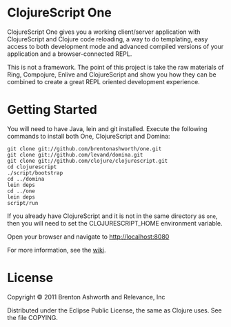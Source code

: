 # ClojureScript One

ClojureScript One gives you a working client/server application 
with ClojureScript and Clojure code reloading, a way to do templating, easy
access to both development mode and advanced compiled versions of your
application and a browser-connected REPL.

This is not a framework. The point of this project is take the raw
materials of Ring, Compojure, Enlive and ClojureScript and show you
how they can be combined to create a great REPL oriented development
experience.

# Getting Started

You will need to have Java, lein and git installed. Execute the following commands
to install both One, ClojureScript and Domina:

    git clone git://github.com/brentonashworth/one.git
    git clone git://github.com/levand/domina.git
    git clone git://github.com/clojure/clojurescript.git
    cd clojurescript
    ./script/bootstrap
    cd ../domina
    lein deps
    cd ../one
    lein deps
    script/run
    
If you already have ClojureScript and it is not in the same directory
as `one`, then you will need to set the CLOJURESCRIPT_HOME environment
variable.

Open your browser and navigate to [http://localhost:8080](http://localhost:8080)

For more information, see the [wiki][].

# License

Copyright © 2011 Brenton Ashworth and Relevance, Inc

Distributed under the Eclipse Public License, the same as Clojure uses. See the file COPYING.

[wiki]: https://github.com/brentonashworth/one/wiki
